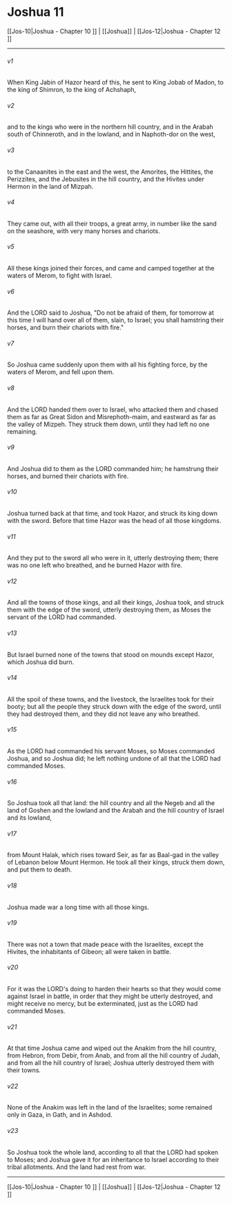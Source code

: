 # Joshua 11

[[Jos-10|Joshua - Chapter 10 ]] | [[Joshua]] | [[Jos-12|Joshua - Chapter 12 ]]
***

###### v1
When King Jabin of Hazor heard of this, he sent to King Jobab of Madon, to the king of Shimron, to the king of Achshaph,
###### v2
and to the kings who were in the northern hill country, and in the Arabah south of Chinneroth, and in the lowland, and in Naphoth-dor on the west,
###### v3
to the Canaanites in the east and the west, the Amorites, the Hittites, the Perizzites, and the Jebusites in the hill country, and the Hivites under Hermon in the land of Mizpah.
###### v4
They came out, with all their troops, a great army, in number like the sand on the seashore, with very many horses and chariots.
###### v5
All these kings joined their forces, and came and camped together at the waters of Merom, to fight with Israel.
###### v6
And the LORD said to Joshua, "Do not be afraid of them, for tomorrow at this time I will hand over all of them, slain, to Israel; you shall hamstring their horses, and burn their chariots with fire."
###### v7
So Joshua came suddenly upon them with all his fighting force, by the waters of Merom, and fell upon them.
###### v8
And the LORD handed them over to Israel, who attacked them and chased them as far as Great Sidon and Misrephoth-maim, and eastward as far as the valley of Mizpeh. They struck them down, until they had left no one remaining.
###### v9
And Joshua did to them as the LORD commanded him; he hamstrung their horses, and burned their chariots with fire.
###### v10
Joshua turned back at that time, and took Hazor, and struck its king down with the sword. Before that time Hazor was the head of all those kingdoms.
###### v11
And they put to the sword all who were in it, utterly destroying them; there was no one left who breathed, and he burned Hazor with fire.
###### v12
And all the towns of those kings, and all their kings, Joshua took, and struck them with the edge of the sword, utterly destroying them, as Moses the servant of the LORD had commanded.
###### v13
But Israel burned none of the towns that stood on mounds except Hazor, which Joshua did burn.
###### v14
All the spoil of these towns, and the livestock, the Israelites took for their booty; but all the people they struck down with the edge of the sword, until they had destroyed them, and they did not leave any who breathed.
###### v15
As the LORD had commanded his servant Moses, so Moses commanded Joshua, and so Joshua did; he left nothing undone of all that the LORD had commanded Moses.
###### v16
So Joshua took all that land: the hill country and all the Negeb and all the land of Goshen and the lowland and the Arabah and the hill country of Israel and its lowland,
###### v17
from Mount Halak, which rises toward Seir, as far as Baal-gad in the valley of Lebanon below Mount Hermon. He took all their kings, struck them down, and put them to death.
###### v18
Joshua made war a long time with all those kings.
###### v19
There was not a town that made peace with the Israelites, except the Hivites, the inhabitants of Gibeon; all were taken in battle.
###### v20
For it was the LORD's doing to harden their hearts so that they would come against Israel in battle, in order that they might be utterly destroyed, and might receive no mercy, but be exterminated, just as the LORD had commanded Moses.
###### v21
At that time Joshua came and wiped out the Anakim from the hill country, from Hebron, from Debir, from Anab, and from all the hill country of Judah, and from all the hill country of Israel; Joshua utterly destroyed them with their towns.
###### v22
None of the Anakim was left in the land of the Israelites; some remained only in Gaza, in Gath, and in Ashdod.
###### v23
So Joshua took the whole land, according to all that the LORD had spoken to Moses; and Joshua gave it for an inheritance to Israel according to their tribal allotments. And the land had rest from war.

***

[[Jos-10|Joshua - Chapter 10 ]] | [[Joshua]] | [[Jos-12|Joshua - Chapter 12 ]]
